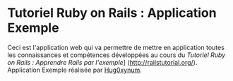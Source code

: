 # Tutoriel Ruby on Rails : Application Exemple

Ceci est l'application web qui va permettre de mettre en application toutes les connaissances et compétences développées au cours du *Tutoriel Ruby on Rails : Apprendre Rails par l'exemple*] (http://railstutorial.org/).
Application Exemple réalisée par [Hug0xynum](https://github.com/Hug0xynum).